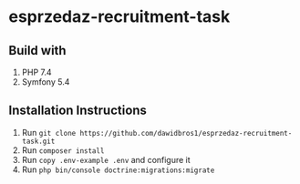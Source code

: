# esprzedaz-recruitment-task

## Build with ##
1. PHP 7.4
2. Symfony 5.4

## Installation Instructions ##
1. Run `git clone https://github.com/dawidbros1/esprzedaz-recruitment-task.git`
2. Run `composer install`
3. Run `copy .env-example .env` and configure it
4. Run `php bin/console doctrine:migrations:migrate`